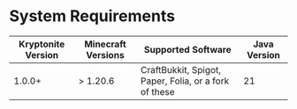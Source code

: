 # System Requirements

| Kryptonite Version | Minecraft Versions | Supported Software                                            | Java Version |
|--------------------|--------------------|---------------------------------------------------------------|--------------|
| 1.0.0+             | > 1.20.6           | CraftBukkit, Spigot, Paper, Folia, or a fork of these         | 21           |